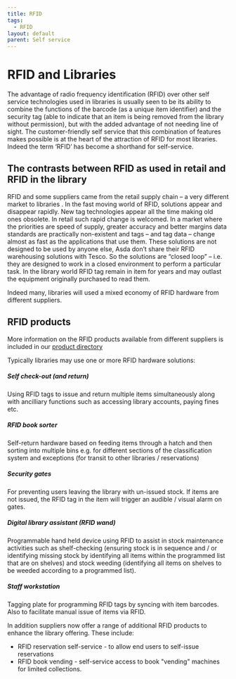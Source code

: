 ```yaml
---
title: RFID
tags:
  - RFID
layout: default
parent: Self service
---
```

# RFID and Libraries

The advantage of radio frequency identification (RFID) over other self service technologies used in libraries is usually seen to be its ability to combine the functions of the barcode (as a unique item identifier) and the security tag (able to indicate that an item is being removed from the library without permission), but with the added advantage of not needing line of sight. The customer-friendly self service that this combination of features makes possible is at the heart of the attraction of RFID for most libraries. Indeed the term ‘RFID’ has become a shorthand for self-service.

## The contrasts between RFID as used in retail and RFID in the library

RFID and some suppliers came from the retail supply chain – a very different market to libraries . In the fast moving world of RFID, solutions appear and disappear rapidly. New tag technologies appear all the time making old ones obsolete. In retail such rapid change is welcomed. In a market where the priorities are speed of supply, greater accuracy and better margins data standards are practically non-existent and tags – and tag data – change almost as fast as the applications that use them. These solutions are not designed to be used by anyone else, Asda don’t share their RFID warehousing solutions with Tesco. So the solutions are “closed loop” – i.e. they are designed to work in a closed environment to perform a particular task. In the library world RFID tag remain in item for years and may outlast the equipment originally purchased to read them. 

Indeed many, libraries will used a mixed economy of RFID hardware from different suppliers.

## RFID products

More information on the RFID products available from different suppliers is included in our [product directory](https://helibtech.netlify.app/product-directory/)

Typically libraries may use one or more RFID hardware solutions:

##### Self check-out (and return)

Using RFID tags to issue  and return multiple items simultaneously along with ancilliary functions such as accessing library accounts, paying fines etc.

##### RFID book sorter

Self-return hardware based on feeding items through a hatch and then sorting into multiple bins e.g. for different sections of the classification system and exceptions (for transit to other libraries / reservations)

##### Security gates

For preventing users leaving the library with un-issued stock. If items are not issued, the RFID tag in the item will trigger an audible / visual alarm on gates.

##### Digital library assistant (RFID wand)

Programmable hand held device using RFID to assist in stock maintenance activities such as shelf-checking (ensuring stock is in sequence and / or identifying missing stock by identifying all items within the programmed list that are on shelves) and stock weeding (identifying all items on shelves to be weeded according to a programmed list).

##### Staff workstation

Tagging plate for programming RFID tags by syncing with item barcodes. Also to facilitate manual issue of items via RFID.

In addition suppliers now offer a range of additional RFID products to enhance the library offering. These include:

* RFID reservation self-service - to allow end users to self-issue reservations
* RFID book vending - self-service access to book "vending" machines for limited collections.[](https://helibtech.netlify.app/product-directory/)
